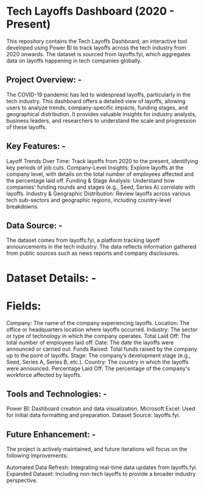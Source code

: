 
# Tech Layoffs Dashboard (2020 - Present)
This repository contains the Tech Layoffs Dashboard, an interactive tool developed using Power BI to track layoffs across the tech industry from 2020 onwards. The dataset is sourced from layoffs.fyi, which aggregates data on layoffs happening in tech companies globally.

## Project Overview: - 
The COVID-19 pandemic has led to widespread layoffs, particularly in the tech industry. This dashboard offers a detailed view of layoffs, allowing users to analyze trends, company-specific impacts, funding stages, and geographical distribution. It provides valuable insights for industry analysts, business leaders, and researchers to understand the scale and progression of these layoffs.

## Key Features: -
Layoff Trends Over Time: Track layoffs from 2020 to the present, identifying key periods of job cuts.
Company-Level Insights: Explore layoffs at the company level, with details on the total number of employees affected and the percentage laid off.
Funding & Stage Analysis: Understand how companies' funding rounds and stages (e.g., Seed, Series A) correlate with layoffs.
Industry & Geographic Distribution: Review layoffs across various tech sub-sectors and geographic regions, including country-level breakdowns.

## Data Source: -
The dataset comes from layoffs.fyi, a platform tracking layoff announcements in the tech industry. The data reflects information gathered from public sources such as news reports and company disclosures.

# Dataset Details: -

# Fields:
Company: The name of the company experiencing layoffs.
Location: The office or headquarters location where layoffs occurred.
Industry: The sector or type of technology in which the company operates.
Total Laid Off: The total number of employees laid off.
Date: The date the layoffs were announced or carried out.
Funds Raised: Total funds raised by the company up to the point of layoffs.
Stage: The company’s development stage (e.g., Seed, Series A, Series B, etc.).
Country: The country in which the layoffs were announced.
Percentage Laid Off: The percentage of the company's workforce affected by layoffs.

## Tools and Technologies: -
Power BI: Dashboard creation and data visualization.
Microsoft Excel: Used for initial data formatting and preparation.
Dataset Source: layoffs.fyi.

## Future Enhancement: -
The project is actively maintained, and future iterations will focus on the following improvements:

Automated Data Refresh: Integrating real-time data updates from layoffs.fyi.
Expanded Dataset: Including non-tech layoffs to provide a broader industry perspective.
